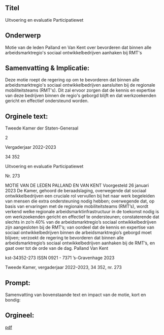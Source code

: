 ## Titel
Uitvoering en evaluatie Participatiewet
## Onderwerp
Motie van de leden Palland en Van Kent over bevorderen dat binnen alle arbeidsmarktregio's sociaal ontwikkelbedrijven aanhaken bij RMT's
## Samenvatting & Implicatie:

Deze motie roept de regering op om te bevorderen dat binnen alle arbeidsmarktregio's sociaal ontwikkelbedrijven aansluiten bij de regionale mobiliteitsteams (RMT's). Dit zal ervoor zorgen dat de kennis en expertise van deze bedrijven binnen de regio's geborgd blijft en dat werkzoekenden gericht en effectief ondersteund worden.
## Orginele text:


Tweede Kamer der Staten-Generaal

2

Vergaderjaar 2022–2023

34 352

Uitvoering en evaluatie Participatiewet

Nr. 273

MOTIE VAN DE LEDEN PALLAND EN VAN KENT
Voorgesteld 26 januari 2023
De Kamer,
gehoord de beraadslaging,
overwegende dat sociaal ontwikkelbedrijven een cruciale rol vervullen bij
het naar werk begeleiden van mensen die extra ondersteuning nodig
hebben;
overwegende dat, op basis van ervaringen met de regionale mobiliteitsteams (RMT’s), wordt verkend welke regionale arbeidsmarktinfrastructuur
in de toekomst nodig is om werkzoekenden gericht en effectief te
ondersteunen;
constaterende dat slechts in zo’n 40% van de arbeidsmarktregio’s sociaal
ontwikkelbedrijven zijn aangesloten bij de RMT’s;
van oordeel dat de kennis en expertise van sociaal ontwikkelbedrijven
binnen de arbeidsmarktregio’s geborgd moet blijven;
verzoekt de regering te bevorderen dat binnen alle arbeidsmarktregio’s
sociaal ontwikkelbedrijven aanhaken bij de RMT’s,
en gaat over tot de orde van de dag.
Palland
Van Kent

kst-34352-273
ISSN 0921 - 7371
’s-Gravenhage 2023

Tweede Kamer, vergaderjaar 2022–2023, 34 352, nr. 273


## Prompt:
Samenvatting van bovenstaande text en impact van de motie, kort en bondig:

## Orgineel:
[pdf](https://gegevensmagazijn.tweedekamer.nl/OData/v4/2.0/Document(5bd0c9c0-f5ac-4928-a828-94e0611e0d25)/resource)

